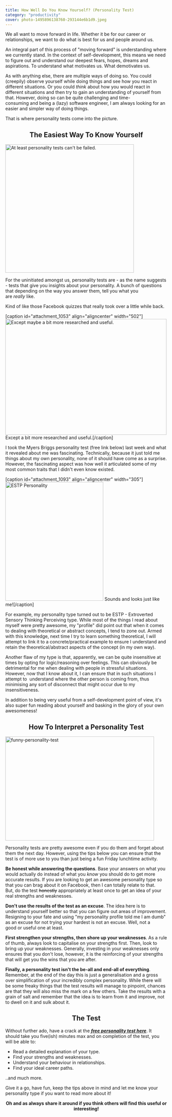 ```yaml
---
title: How Well Do You Know Yourself? (Personality Test)
category: "productivity"
cover: photo-1495896138760-293144e6b1d9.jpeg
---
```


<p class="p1"><span class="s1">We all want to move forward in life. Whether it be for our career or relationships, we want to do what is best for us and people around us. </span></p>
<p class="p1"><span class="s1">An integral part of this process of "moving forward" is understanding where we currently stand. In the context of self-development, this means we need to figure out and understand our deepest fears, hopes, dreams and aspirations. To understand what motivates us. What demotivates us. </span></p>
<p class="p1"><span class="s1">As with anything else, there are multiple ways of doing so. You could (creepily) observe yourself while doing things and see how you react in different situations. Or you could <em>think</em> about how you would react in different situations and then try to gain an understanding of yourself from that. However, doing so can be quite challenging and time-consuming and being a (lazy) software engineer, I am always looking for an easier and simpler way of doing things. </span></p>
<p class="p1"><span class="s1">That is where personality tests come into the picture. </span></p>

<h2 class="p1" style="text-align: center;"><span class="s1">The Easiest Way To Know Yourself</span></h2>
<img class="aligncenter wp-image-1054 size-full" src="http://www.thecodetoawesome.com/wp-content/uploads/2015/09/personality-test-fail.jpeg" alt="At least personality tests can't be failed." width="400" height="400" />
<p class="p1"><span class="s1">For the uninitiated amongst us, personality tests are - as the name suggests - tests that give you insights about your personality. A bunch of questions that depending on the way you answer them, tell you what you are <em>really </em>like. </span></p>
<p class="p1"><span class="s1">Kind of like those Facebook quizzes that really took over a little while back. </span></p>


[caption id="attachment_1053" align="aligncenter" width="502"]<img class="wp-image-1053 size-full" src="http://www.thecodetoawesome.com/wp-content/uploads/2015/09/poop-quiz.jpg" alt="Except maybe a bit more researched and useful. " width="502" height="361" /> Except a bit more researched and useful.[/caption]
<p class="p1"><span class="s1">I took the Myers Briggs personality test (free link below) last week and what it revealed about me was fascinating. Technically, because it just told me things about my own personality, none of it should have come as a surprise. However, the fascinating aspect was how well it articulated some of my most common traits that I didn't even know existed. </span></p>


[caption id="attachment_1093" align="aligncenter" width="305"]<img class="wp-image-1093" src="http://www.thecodetoawesome.com/wp-content/uploads/2015/09/estp-personality.png" alt="ESTP Personality" width="305" height="370" /> Sounds and looks just like me![/caption]
<p class="p1"><span class="s1">For example, my personality type turned out to be ESTP - Extroverted Sensory Thinking Perceiving type. While most of the things I read about myself were pretty awesome, my "profile" did point out that when it comes to dealing with theoretical or abstract concepts, I tend to zone out. Armed with this knowledge, next time I try to learn something theoretical, I will attempt to link it to a concrete/practical example to ensure I understand and retain the theoretical/abstract aspects of the concept (in my own way).</span></p>
<p class="p1">Another flaw of my type is that, apparently, we can be quite insensitive at times by opting for logic/reasoning over feelings. This can obviously be detrimental for me when dealing with people in stressful situations. However, now that I know about it, I can ensure that in such situations I attempt to  understand where the other person is coming from, thus minimising any sort of disconnect that might occur due to my insensitiveness.</p>
<p class="p1"><span class="s1">In addition to being very useful from a self-development point of view, it's also super fun reading about yourself and basking in the glory of your own awesomeness! </span></p>

<h2 class="p1" style="text-align: center;"><span class="s1">How To Interpret a Personality Test</span></h2>
<p class="p1"><img class="aligncenter wp-image-1057" src="http://www.thecodetoawesome.com/wp-content/uploads/2015/09/funny-personality-test.png" alt="funny-personality-test" width="463" height="324" /></p>
<p class="p1"><span class="s1">Personality tests are pretty awesome even if you do them and forget about them the next day. However, using the tips below you can ensure that the test is of more use to you than just being a fun Friday lunchtime activity.</span></p>
<strong>Be honest while answering the questions</strong>. Base your answers on what you would actually do instead of what you <em>know </em>you should do to get more accurate results. If you are looking to get an awesome personality type so that you can brag about it on Facebook, then I can totally relate to that. But, do the test <del>honestly</del> appropriately at least once to get an idea of your real strengths and weaknesses.

<strong>Don't use the results of the test as an excuse</strong>. The idea here is to understand yourself better so that you can figure out areas of improvement. Resigning to your fate and using "my personality profile told me I am dumb" as an excuse for not trying your hardest is not an excuse. Well, not a good or useful one at least.

<strong>First strengthen your strengths, then shore up your weaknesses</strong>. As a rule of thumb, always look to capitalise on your strengths first. Then, look to bring up your weaknesses. Generally, investing in your weaknesses only ensures that you don't lose, however, it is the reinforcing of your strengths that will get you the wins that you are after.

<strong>Finally, a personality test isn't the be-all and end-all of everything</strong>. Remember, at the end of the day this is just a generalisation and a gross over simplification of your incredibly complex personality. While there will be some freaky things that the test results will manage to pinpoint, chances are that they will also miss the mark on a few others. Take the results with a grain of salt and remember that the idea is to learn from it and improve, not to dwell on it and sulk about it.
<h2 style="text-align: center;">The Test</h2>
Without further ado, have a crack at the <em><strong><a href="http://www.16personalities.com/free-personality-test" target="_blank">free personality test here</a></strong></em>. It should take you five(ish) minutes max and on completion of the test, you will be able to:
<ul>
	<li>Read a detailed explanation of your type.</li>
	<li>Find your strengths and weaknesses.</li>
	<li>Understand your behaviour in relationships.</li>
	<li>Find your ideal career paths.</li>
</ul>
..and much more.

Give it a go, have fun, keep the tips above in mind and l<span class="s1">et me know your personality type if you want to read more about it!</span>
<p style="text-align: center;"><strong>Oh and as always share it around if you think others will find this useful or interesting!</strong></p>

